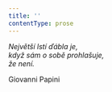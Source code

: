 ```yaml
---
title: ''
contentType: prose
---
```


<section>

_Největší lstí ďábla je,  
když sám o sobě prohlašuje,  
že není._

Giovanni Papini

</section>
